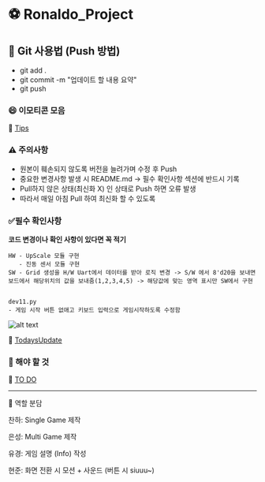 # ⚽ Ronaldo_Project  

## 📌 Git 사용법 (Push 방법)
- git add .
- git commit -m "업데이트 할 내용 요약"
- git push

### 😄 이모티콘 모음
🚀 [Tips](./Software/markdown.md)

### ⚠️ 주의사항
- 원본이 훼손되지 않도록 버전을 늘려가며 수정 후 Push
- 중요한 변경사항 발생 시 README.md → 필수 확인사항 섹션에 반드시 기록
- Pull하지 않은 상태(최신화 X) 인 상태로 Push 하면 오류 발생
- 따라서 매일 아침 Pull 하여 최신화 할 수 있도록
  
### ✅필수 확인사항
**코드 변경이나 확인 사항이 있다면 꼭 적기**

```
HW - UpScale 모듈 구현
   - 진동 센서 모듈 구현 
SW - Grid 생성을 H/W Uart에서 데이터를 받아 로직 변경 -> S/W 에서 8'd20을 보내면 보드에서 해당위치의 값을 보내줌(1,2,3,4,5) -> 해당값에 맞는 영역 표시만 SW에서 구현
 
```

```
dev11.py
- 게임 시작 버튼 없애고 키보드 입력으로 게임시작하도록 수정함
```

![alt text](./image/uart.jpg)


🚀 [TodaysUpdate](./TodaysUpdate)


### 🎯 해야 할 것

🚀 [TO DO](./ToDoList)

---

👥 역할 분담

찬하: Single Game 제작

은성: Multi Game 제작

유경: 게임 설명 (Info) 작성

현준: 화면 전환 시 모션 + 사운드 (버튼 시 siuuu~)
